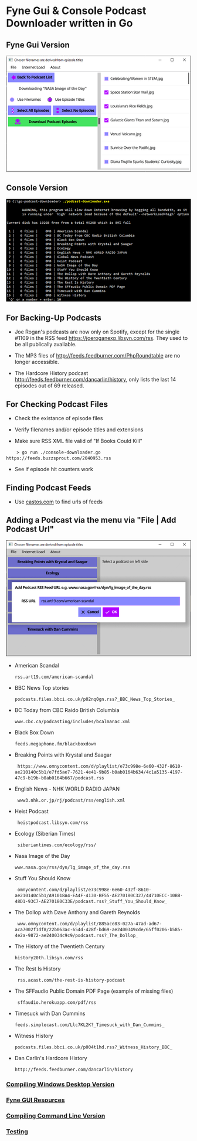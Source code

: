 

# Fyne Gui & Console Podcast Downloader written in Go

<a name="screen-shot"></a>
<a name="s"></a>
## Fyne Gui Version
![Selecting NASA Image of the Day episodes](/src/gui/images/gui-nasa.png)

## Console Version
![Console Menu](/src/dos/images/menu.png)




## For Backing-Up Podcasts

  -  Joe Rogan's podcasts are now only on Spotify, except for the single #1109 in the RSS feed https://joeroganexp.libsyn.com/rss. They used to be all publically available.

  -  The MP3 files of http://feeds.feedburner.com/PhpRoundtable are no longer accessible.

  - The Hardcore History podcast http://feeds.feedburner.com/dancarlin/history, only lists the last 14 episodes out of 69 released.


## For Checking Podcast Files
      
  - Check the existance of episode files
  
  - Verify filenames and/or episode titles and extensions

  - Make sure RSS XML file valid of "If Books Could Kill"
~~~
    > go run ./console-downloader.go https://feeds.buzzsprout.com/2040953.rss
~~~

  - See if episode hit counters work

## Finding Podcast Feeds
  - Use <a href='https://castos.com/tools/find-podcast-rss-feed/'>castos.com</a> to find urls of feeds


## Adding a Podcast via the menu via "File | Add Podcast Url"

![Console Menu](/src/gui/images/add-rss.png)

  - American Scandal 
          
        rss.art19.com/american-scandal


  - BBC News Top stories
         
        podcasts.files.bbci.co.uk/p02nq0gn.rss?_BBC_News_Top_Stories_


  - BC Today from CBC Raido British Columbia

        www.cbc.ca/podcasting/includes/bcalmanac.xml

  - Black Box Down
      
        feeds.megaphone.fm/blackboxdown


 -  Breaking Points with Krystal and Saagar

         https://www.omnycontent.com/d/playlist/e73c998e-6e60-432f-8610-ae210140c5b1/e7fd5ae7-7621-4e41-9b85-b0ab0164b634/4c1a5135-4197-47c9-b19b-b0ab0164b667/podcast.rss

  - English News - NHK WORLD RADIO JAPAN

         www3.nhk.or.jp/rj/podcast/rss/english.xml


  - Heist Podcast

         heistpodcast.libsyn.com/rss

  - Ecology (Siberian Times)

         siberiantimes.com/ecology/rss/

  - Nasa Image of the Day
      
        www.nasa.gov/rss/dyn/lg_image_of_the_day.rss 

  - Stuff You Should Know

         omnycontent.com/d/playlist/e73c998e-6e60-432f-8610-ae210140c5b1/A91018A4-EA4F-4130-BF55-AE270180C327/44710ECC-10BB-48D1-93C7-AE270180C33E/podcast.rss?_Stuff_You_Should_Know_

  - The Dollop with Dave Anthony and Gareth Reynolds
    
         www.omnycontent.com/d/playlist/885ace83-027a-47ad-ad67-aca7002f1df8/22b063ac-654d-428f-bd69-ae2400349cde/65ff0206-b585-4e2a-9872-ae240034c9c9/podcast.rss?_The_Dollop_


  - The History of the Twentieth Century
        
        history20th.libsyn.com/rss

  - The Rest Is History 

         rss.acast.com/the-rest-is-history-podcast

  - The SFFaudio Public Domain PDF Page (example of missing files)

         sffaudio.herokuapp.com/pdf/rss

  - Timesuck with Dan Cummins

        feeds.simplecast.com/Llc7KL2K?_Timesuck_with_Dan_Cummins_

  - Witness History

        podcasts.files.bbci.co.uk/p004t1hd.rss?_Witness_History_BBC_ 

  - Dan Carlin's Hardcore History

        http://feeds.feedburner.com/dancarlin/history

### [Compiling Windows Desktop Version](./src/gui.md)

### [Fyne GUI Resources](./src/resources.md)

### [Compiling Command Line Version](./src/dos.md)

### [Testing](./src/testing.md)









